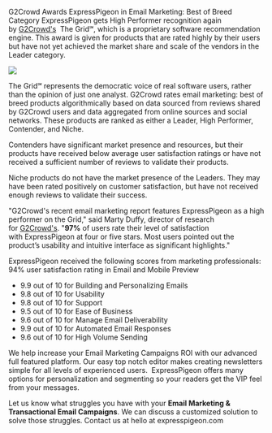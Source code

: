 
G2Crowd Awards ExpressPigeon in Email Marketing: Best of Breed Category
ExpressPigeon gets High Performer recognition again by [G2Crowd's](http://www.g2crowd.com/)  
The Grid℠,  which is a proprietary software recommendation engine. This award is given for products 
that are rated highly by their users but have not yet achieved the market share and 
scale of the vendors in the Leader category.

![](/blog/images/2016/spring-2016-email-marketing.png)

The Grid℠ represents the democratic voice of real software users, rather than the 
opinion of just one analyst. G2Crowd rates email marketing: best of breed products 
algorithmically based on data sourced from reviews shared by G2Crowd users and data 
aggregated from online sources and social networks. These products are ranked as 
either a Leader, High Performer, Contender, and Niche.

Contenders have significant market presence and resources, but their products have 
received below average user satisfaction ratings or have not received a sufficient 
number of reviews to validate their products.

Niche products do not have the market presence of the Leaders. 
They may have been rated positively on customer satisfaction, but have not received 
enough reviews to validate their success.

"G2Crowd's recent email marketing report features ExpressPigeon as a high performer on the Grid," 
said Marty Duffy, director of research for [G2Crowd's](http://www.g2crowd.com/). "**97%** of users rate their level 
of satisfaction with ExpressPigeon at four or five stars. Most users pointed out the 
product’s usability and intuitive interface as significant highlights." 

ExpressPigeon received the following scores from marketing professionals:
94% user satisfaction rating in Email and Mobile Preview

* 9.9 out of 10 for Building and Personalizing Emails
* 9.8 out of 10 for Usability
* 9.8 out of 10 for Support
* 9.5 out of 10 for Ease of Business
* 9.6 out of 10 for Manage Email Deliverability
* 9.9 out of 10 for Automated Email Responses
* 9.6 out of 10 for High Volume Sending

We help increase your Email Marketing Campaigns ROI with our advanced full featured platform. 
Our easy top notch editor makes creating newsletters simple for all levels of experienced users. 
ExpressPigeon offers many options for personalization and segmenting so your readers get the VIP 
feel from your messages.

Let us know what struggles you have with your **Email Marketing & Transactional Email Campaigns**. 
We can discuss a customized solution to solve those struggles. Contact us at hello at expresspigeon.com
